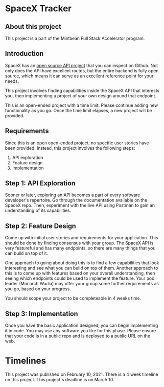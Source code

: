 # SpaceX Tracker

## About this project

This project is a part of the Mintbean Full Stack Accelerator program.

## Introduction

SpaceX has an [open source API project](https://github.com/r-spacex/SpaceX-API) that you can inspect on Github. Not only does the API have excellent routes, but the entire backend is fully open source, which means it can serve as an excellent reference point for your needs.

This project involves finding capabilities inside the SpaceX API that interests you, then implementing a project of your own design around that endpoint.

This is an open-ended project with a time limit. Please continue adding new functionality as you go. Once the time limit elapses, a new project will be provided.

## Requirements

Since this is an open open-ended project, no specific user stories have been provided. Instead, this project involves the following steps:

1. API exploration
2. Feature design
3. Implementation

## Step 1: API Exploration

Sooner or later, exploring an API becomes a part of every software developer's repertoire. Go through the documentation available on the SpaceX repo. Then, experiment with the live API using Postman to gain an understanding of its capabilities.

## Step 2: Feature Design

Come up with initial user stories and requirements for your application. This should be done by finding consensus with your group. The SpaceX API is very featureful and has many endpoints, so there are many things that you can build on top of it.

One approach to going about doing this is to find a few capabilities that look interesting and see what you can build on top of them. Another approach to this is to come up with features based on your overall understanding, then seeing which endpoints could be used to implement the feature. Your pod leader (Monarch Wadia) may offer your group some further requirements as you go, based on your progress.

You should scope your project to be completeable in 4 weeks time.

## Step 3: Implementation

Once you have the basic application designed, you can begin implementing it in code. You may use any software you like for this phase. Please ensure that your code is in a public repo and is deployed to a public URL on the web.

# Timelines

This project was published on February 10, 2021.
There is a 4 week timeline on this project.
This project's deadline is on March 10.
